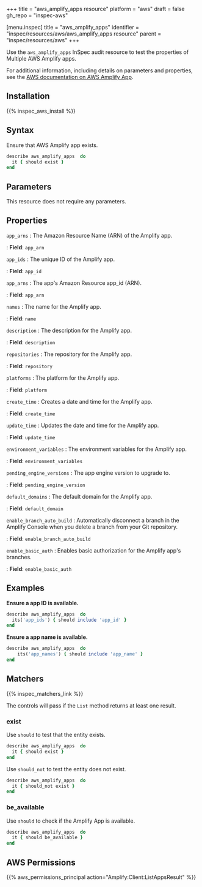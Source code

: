 +++
title = "aws_amplify_apps resource"
platform = "aws"
draft = false
gh_repo = "inspec-aws"

[menu.inspec]
title = "aws_amplify_apps"
identifier = "inspec/resources/aws/aws_amplify_apps resource"
parent = "inspec/resources/aws"
+++

Use the `aws_amplify_apps` InSpec audit resource to test the properties of Multiple AWS Amplify apps.

For additional information, including details on parameters and properties, see the [AWS documentation on AWS Amplify App](https://docs.aws.amazon.com/amplify/latest/APIReference/API_App.html).

## Installation

{{% inspec_aws_install %}}

## Syntax

Ensure that AWS Amplify app exists.

```ruby
describe aws_amplify_apps  do
  it { should exist }
end
```


## Parameters

This resource does not require any parameters.

## Properties

`app_arns`
: The Amazon Resource Name (ARN) of the Amplify app.

: **Field**: `app_arn`

`app_ids`
: The unique ID of the Amplify app.

: **Field**: `app_id`

`app_arns`
: The app's Amazon Resource app_id (ARN).

: **Field**: `app_arn`

`names`
: The name for the Amplify app.

: **Field**: `name`

`description`
: The description for the Amplify app.

: **Field**: `description`

`repositories`
: The repository for the Amplify app.

: **Field**: `repository`

`platforms`
: The platform for the Amplify app.

: **Field**: `platform`

`create_time`
: Creates a date and time for the Amplify app.

: **Field**: `create_time`

`update_time`
: Updates the date and time for the Amplify app.

: **Field**: `update_time`

`environment_variables`
: The environment variables for the Amplify app.

: **Field**: `environment_variables`

`pending_engine_versions`
: The app engine version to upgrade to.

: **Field**: `pending_engine_version`

`default_domains`
: The default domain for the Amplify app.

: **Field**: `default_domain`

`enable_branch_auto_build`
: Automatically disconnect a branch in the Amplify Console when you delete a branch from your Git repository.

: **Field**: `enable_branch_auto_build`

`enable_basic_auth`
: Enables basic authorization for the Amplify app's branches.

: **Field**: `enable_basic_auth`

## Examples

**Ensure a app ID is available.**

```ruby
describe aws_amplify_apps  do
  its('app_ids') { should include 'app_id' }
end
```

**Ensure a app name is available.**

```ruby
describe aws_amplify_apps  do
    its('app_names') { should include 'app_name' }
end
```

## Matchers

{{% inspec_matchers_link %}}

The controls will pass if the `List` method returns at least one result.

### exist

Use `should` to test that the entity exists.

```ruby
describe aws_amplify_apps  do
  it { should exist }
end
```

Use `should_not` to test the entity does not exist.

```ruby
describe aws_amplify_apps  do
  it { should_not exist }
end
```

### be_available

Use `should` to check if the Amplify  App is available.

```ruby
describe aws_amplify_apps  do
  it { should be_available }
end
```

## AWS Permissions

{{% aws_permissions_principal action="Amplify:Client:ListAppsResult" %}}
